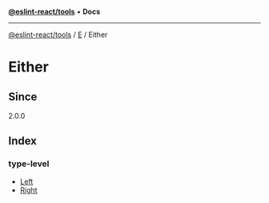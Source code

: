 [**@eslint-react/tools**](../../../../README.md) • **Docs**

***

[@eslint-react/tools](../../../../README.md) / [E](../../README.md) / Either

# Either

## Since

2.0.0

## Index

### type-level

- [Left](type-aliases/Left.md)
- [Right](type-aliases/Right.md)

